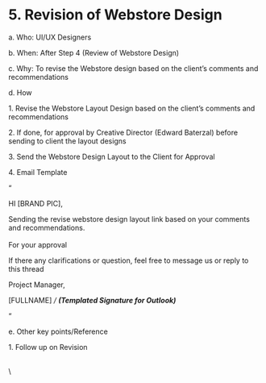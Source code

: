 # 5. Revision of Webstore Design

a.  Who: UI/UX Designers

b.  When: After Step 4 (Review of Webstore Design)

c.  Why: To revise the Webstore design based on the client’s comments and recommendations

&#x20;

&#x20;

d.   How

1\.    Revise the Webstore Layout Design based on the client’s comments and recommendations

2\.    If done, for approval by Creative Director (Edward Baterzal) before sending to client the layout designs

3\.    Send the Webstore Design Layout to the Client for Approval

4\.    Email Template

“

HI \[BRAND PIC],

&#x20;

Sending the revise webstore design layout link based on your comments and recommendations.\
\
For your approval

&#x20;

If there any clarifications or question, feel free to message us or reply to this thread



&#x20;Project Manager,

&#x20;\[FULLNAME] _/ **(Templated Signature for Outlook)**_

&#x20;

&#x20;

“

&#x20;

&#x20;

e.  Other key points/Reference

&#x20;     1\.  Follow up on Revision

\
\


&#x20;

&#x20;
